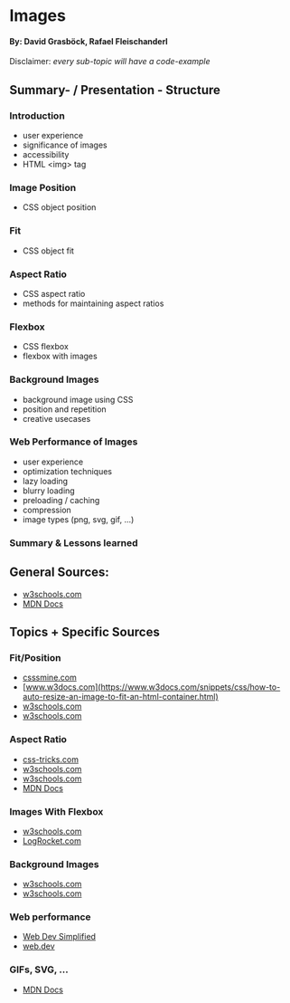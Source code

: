 # Images
#### By: David Grasböck, Rafael Fleischanderl
Disclaimer: *every sub-topic will have a code-example*
## Summary- / Presentation - Structure
### Introduction  
- user experience
- significance of images
- accessibility
- HTML \<img> tag
### Image Position
- CSS object position
### Fit 
- CSS object fit
### Aspect Ratio
- CSS aspect ratio
- methods for maintaining aspect ratios
### Flexbox 
- CSS flexbox
- flexbox with images
### Background Images
- background image using CSS
- position and repetition
- creative usecases
### Web Performance of Images
- user experience
- optimization techniques
- lazy loading
- blurry loading
- preloading / caching
- compression
- image types (png, svg, gif, ...)
### Summary & Lessons learned  
    

      
## General Sources:
* [w3schools.com](https://www.w3schools.com/ "w3schools")
* [MDN Docs](https://developer.mozilla.org/en-US/ "Mozilla web docs")

## Topics + Specific Sources  
### Fit/Position
* [csssmine.com](https://www.cssmine.com/blog/2020-02-12-css-object-fit-and-object-position-properties-crop-images-embedded-in-html)  
* [www.w3docs.com](https://www.w3docs.com/snippets/css/how-to-auto-resize-an-image-to-fit-an-html-container.html)  
* [w3schools.com](https://www.w3schools.com/css/css3_images.asp "CSS")  
* [w3schools.com](https://www.w3schools.com/csS/css3_object-fit.asp "CSS")  
 
### Aspect Ratio
* [css-tricks.com](https://css-tricks.com/almanac/properties/a/aspect-ratio/)  
* [w3schools.com](https://www.w3schools.com/howto/howto_css_aspect_ratio.asp)  
* [w3schools.com](https://www.w3schools.com/Cssref/css_pr_aspect-ratio.php)  
* [MDN Docs](https://developer.mozilla.org/en-US/docs/Web/CSS/aspect-ratio)  
  
### Images With Flexbox
* [w3schools.com](https://www.w3schools.com/csS/css3_flexbox.asp)    
* [LogRocket.com](https://blog.logrocket.com/responsive-image-gallery-css-flexbox/)  

### Background Images
* [w3schools.com](https://www.w3schools.com/htmL/html_images_background.asp)    
* [w3schools.com](https://www.w3schools.com/css/css_background_image.asp)    

### Web performance
* [Web Dev Simplified](https://www.youtube.com/watch?v=hJ7Rg1821Q0 "Lazy Loading & Blurry Loading")   
* [web.dev](https://web.dev/learn/performance/image-performance)  

### GIFs, SVG, ...
* [MDN Docs](https://developer.mozilla.org/en-US/docs/Web/Media/Formats/Image_types "Image Types")  